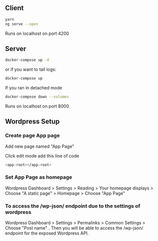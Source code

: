 ## Client
```bash
yarn
ng serve --open
```
Runs on localhost on port 4200

## Server
```bash
docker-compose up -d
```
or if you want to tail logs:
```bash
docker-compose up
```
If you ran in detached mode
```bash
docker-compose down --volumes
```
Runs on localhost on port 8000

## Wordpress Setup
### Create page App page
Add new page named "App Page"

Click edit mode add this line of code
```bash
<app-root></app-root>
```
### Set App Page as homepage 

Wordpress Dashboard > Settings > Reading > Your homepage displays > Choose "A static page" > Homepage > Choose "App Page"

### To access the /wp-json/ endpoint due to the settings of wordpress 
Wordpress Dashboard > Settings > Permalinks > Common Settings > Choose "Post name" . Then you will be able to access the /wp-json/ endpoint for the exposed Wordpress API.